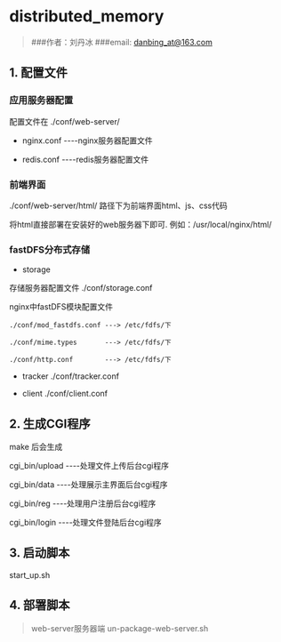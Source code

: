 # distributed_memory

>###作者：刘丹冰
>###email: danbing_at@163.com


## 1. 配置文件

### 应用服务器配置

配置文件在 ./conf/web-server/

* nginx.conf ----nginx服务器配置文件

* redis.conf ----redis服务器配置文件


### 前端界面

./conf/web-server/html/ 路径下为前端界面html、js、css代码

将html直接部署在安装好的web服务器下即可.
例如：/usr/local/nginx/html/

### fastDFS分布式存储

* storage 

存储服务器配置文件 ./conf/storage.conf  

nginx中fastDFS模块配置文件 

    ./conf/mod_fastdfs.conf ---> /etc/fdfs/下

    ./conf/mime.types       ---> /etc/fdfs/下

    ./conf/http.conf        ---> /etc/fdfs/下

* tracker ./conf/tracker.conf

* client  ./conf/client.conf


## 2. 生成CGI程序

make 后会生成 

cgi_bin/upload    ----处理文件上传后台cgi程序

cgi_bin/data      ----处理展示主界面后台cgi程序

cgi_bin/reg       ----处理用户注册后台cgi程序

cgi_bin/login     ----处理文件登陆后台cgi程序

## 3. 启动脚本

start_up.sh


## 4. 部署脚本

>web-server服务器端
un-package-web-server.sh
